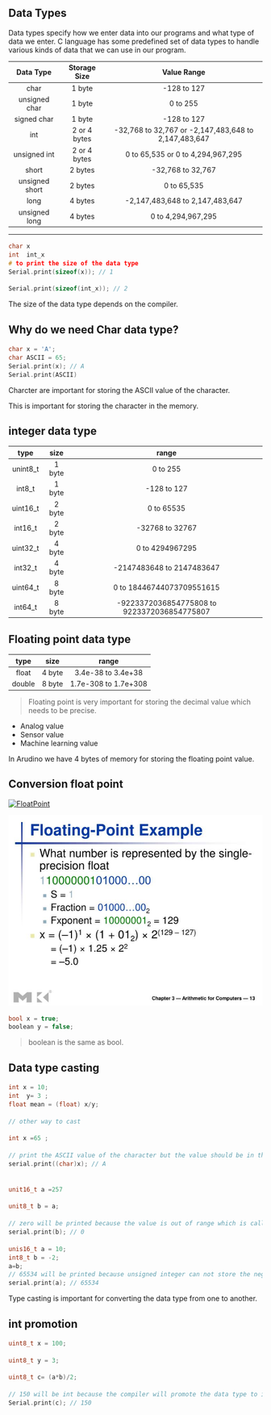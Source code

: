 ## Data Types

Data types specify how we enter data into our programs and what type of data we enter. C language has some predefined set of data types to handle various kinds of data that we can use in our program.

|   Data Type    | Storage Size |                     Value Range                      |
| :------------: | :----------: | :--------------------------------------------------: |
|      char      |    1 byte    |                     -128 to 127                      |
| unsigned char  |    1 byte    |                       0 to 255                       |
|  signed char   |    1 byte    |                     -128 to 127                      |
|      int       | 2 or 4 bytes | -32,768 to 32,767 or -2,147,483,648 to 2,147,483,647 |
|  unsigned int  | 2 or 4 bytes |          0 to 65,535 or 0 to 4,294,967,295           |
|     short      |   2 bytes    |                  -32,768 to 32,767                   |
| unsigned short |   2 bytes    |                     0 to 65,535                      |
|      long      |   4 bytes    |           -2,147,483,648 to 2,147,483,647            |
| unsigned long  |   4 bytes    |                  0 to 4,294,967,295                  |

---

```c++
char x
int  int_x
# to print the size of the data type
Serial.print(sizeof(x)); // 1

Serial.print(sizeof(int_x)); // 2
```

The size of the data type depends on the compiler.

## Why do we need Char data type?

```c++
char x = 'A';
char ASCII = 65;
Serial.print(x); // A
Serial.print(ASCII)

```

Charcter are important for storing the ASCII value of the character.

This is important for storing the character in the memory.

## integer data type

<!-- make table for a  different  integer size -->

|   type   |  size  |                    range                    |
| :------: | :----: | :-----------------------------------------: |
| unint8_t | 1 byte |                  0 to 255                   |
|  int8_t  | 1 byte |                 -128 to 127                 |
| uint16_t | 2 byte |                 0 to 65535                  |
| int16_t  | 2 byte |               -32768 to 32767               |
| uint32_t | 4 byte |               0 to 4294967295               |
| int32_t  | 4 byte |          -2147483648 to 2147483647          |
| uint64_t | 8 byte |          0 to 18446744073709551615          |
| int64_t  | 8 byte | -9223372036854775808 to 9223372036854775807 |

## Floating point data type

|  type  |  size  |        range         |
| :----: | :----: | :------------------: |
| float  | 4 byte |  3.4e-38 to 3.4e+38  |
| double | 8 byte | 1.7e-308 to 1.7e+308 |

> Floating point is very important for storing the decimal value which needs to be precise.

- Analog value
- Sensor value
- Machine learning value

In Arudino we have 4 bytes of memory for storing the floating point value.

## Conversion float point

[![FloatPoint](http://img.youtube.com/vi/gc1Nl3mmCuY/0.jpg)](http://www.youtube.com/watch?v=gc1Nl3mmCuY)






![Float point](images/float.jpg)

```C++
bool x = true;
boolean y = false;

```

>   boolean is the same as bool.

## Data type casting

```c++
int x = 10;
int  y= 3 ;
float mean = (float) x/y;

// other way to cast

int x =65 ;

// print the ASCII value of the character but the value should be in the range of 0 to 255
serial.print((char)x); // A


unit16_t a =257

unit8_t b = a;

// zero will be printed because the value is out of range which is called overflow
serial.print(b); // 0

unis16_t a = 10;
int8_t b = -2;
a=b;
// 65534 will be printed because unsigned integer can not store the negative value
serial.print(a); // 65534

```

Type casting is important for converting the data type from one to another.


## int promotion

```c++
uint8_t x = 100;

uint8_t y = 3;

uint8_t c= (a*b)/2;

// 150 will be int because the compiler will promote the data type to int
Serial.print(c); // 150

```
